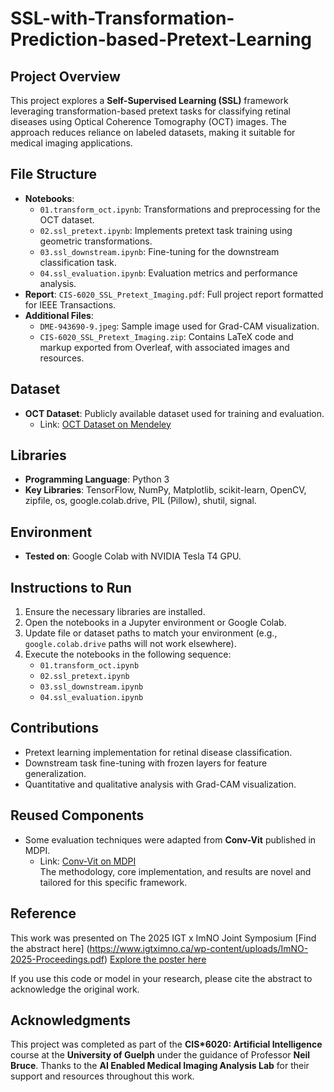 # SSL-with-Transformation-Prediction-based-Pretext-Learning

## Project Overview
This project explores a **Self-Supervised Learning (SSL)** framework leveraging transformation-based pretext tasks for classifying retinal diseases using Optical Coherence Tomography (OCT) images. The approach reduces reliance on labeled datasets, making it suitable for medical imaging applications.

## File Structure

- **Notebooks**:
  - `01.transform_oct.ipynb`: Transformations and preprocessing for the OCT dataset.
  - `02.ssl_pretext.ipynb`: Implements pretext task training using geometric transformations.
  - `03.ssl_downstream.ipynb`: Fine-tuning for the downstream classification task.
  - `04.ssl_evaluation.ipynb`: Evaluation metrics and performance analysis.
- **Report**: `CIS-6020_SSL_Pretext_Imaging.pdf`: Full project report formatted for IEEE Transactions.
- **Additional Files**:
  - `DME-943690-9.jpeg`: Sample image used for Grad-CAM visualization.
  - `CIS-6020_SSL_Pretext_Imaging.zip`: Contains LaTeX code and markup exported from Overleaf, with associated images and resources.

## Dataset
- **OCT Dataset**: Publicly available dataset used for training and evaluation.  
  - Link: [OCT Dataset on Mendeley](https://data.mendeley.com/datasets/rscbjbr9sj/3)

## Libraries
- **Programming Language**: Python 3
- **Key Libraries**: TensorFlow, NumPy, Matplotlib, scikit-learn, OpenCV, zipfile, os, google.colab.drive, PIL (Pillow), shutil, signal.

## Environment
- **Tested on**: Google Colab with NVIDIA Tesla T4 GPU.

## Instructions to Run
1. Ensure the necessary libraries are installed.
2. Open the notebooks in a Jupyter environment or Google Colab.
3. Update file or dataset paths to match your environment (e.g., `google.colab.drive` paths will not work elsewhere).
4. Execute the notebooks in the following sequence:
   - `01.transform_oct.ipynb`
   - `02.ssl_pretext.ipynb`
   - `03.ssl_downstream.ipynb`
   - `04.ssl_evaluation.ipynb`

## Contributions
- Pretext learning implementation for retinal disease classification.
- Downstream task fine-tuning with frozen layers for feature generalization.
- Quantitative and qualitative analysis with Grad-CAM visualization.

## Reused Components
- Some evaluation techniques were adapted from **Conv-Vit** published in MDPI.  
  - Link: [Conv-Vit on MDPI](https://www.mdpi.com/2313-433X/9/7/140)  
  The methodology, core implementation, and results are novel and tailored for this specific framework.

## Reference
This work was presented on The 2025 IGT x ImNO Joint Symposium [Find the abstract here] (https://www.igtximno.ca/wp-content/uploads/ImNO-2025-Proceedings.pdf) [Explore the poster here](https://www.researchgate.net/publication/391459808_Self-Supervised_Learning_for_Retinal_Disease_Classification_Reducing_Annotation_Dependency_with_Transformation-Based_Pretext_Learning_with_Limited_Labels)

If you use this code or model in your research, please cite the abstract to acknowledge the original work.

## Acknowledgments
This project was completed as part of the **CIS*6020: Artificial Intelligence** course at the **University of Guelph** under the guidance of Professor **Neil Bruce**. Thanks to the **AI Enabled Medical Imaging Analysis Lab** for their support and resources throughout this work.

